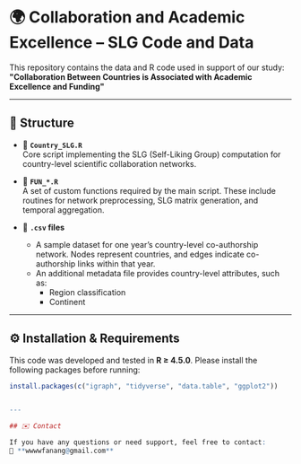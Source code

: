 # 🌍 Collaboration and Academic Excellence – SLG Code and Data

This repository contains the data and R code used in support of our study:  
**"Collaboration Between Countries is Associated with Academic Excellence and Funding"**

---

## 📁 Structure

- 🔹 **`Country_SLG.R`**  
  Core script implementing the SLG (Self-Liking Group) computation for country-level scientific collaboration networks.

- 🔹 **`FUN_*.R`**  
  A set of custom functions required by the main script. These include routines for network preprocessing, SLG matrix generation, and temporal aggregation.

- 🔹 **`.csv` files**  
  - A sample dataset for one year’s country-level co-authorship network. Nodes represent countries, and edges indicate co-authorship links within that year.  
  - An additional metadata file provides country-level attributes, such as:
    - Region classification  
    - Continent 

---

## ⚙️ Installation & Requirements

This code was developed and tested in **R ≥ 4.5.0**. Please install the following packages before running:

```r
install.packages(c("igraph", "tidyverse", "data.table", "ggplot2"))


---

## ✉️ Contact

If you have any questions or need support, feel free to contact:  
📧 **wwwwfanang@gmail.com**
